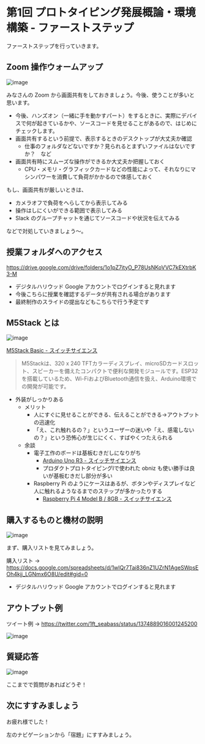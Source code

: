 # 第1回 プロトタイピング発展概論・環境構築 - ファーストステップ

ファーストステップを行っていきます。

## Zoom 操作ウォームアップ

![image](https://i.gyazo.com/bc2788ab8b924263d742686389d956b1.png)

みなさんの Zoom から画面共有をしておきましょう。今後、使うことが多いと思います。

- 今後、ハンズオン（一緒に手を動かすパート）をするときに、実際にデバイスで何が起きているかや、ソースコードを見せることがあるので、はじめにチェックします。
- 画面共有するという前提で、表示するときのデスクトップが大丈夫か確認
  - 仕事のフォルダなどないですか？見られるとまずいファイルはないですか？　など
- 画面共有時にスムーズな操作ができるか大丈夫か把握しておく
  - CPU・メモリ・グラフィックカードなどの性能によって、それなりにマシンパワーを消費して負荷がかかるので体感しておく

もし、画面共有が厳しいときは、

- カメラオフで負荷をへらしてから表示してみる
- 操作はしにくいができる範囲で表示してみる
- Slack のグループチャットを通じてソースコードや状況を伝えてみる

などで対処していきましょう～。

## 授業フォルダへのアクセス

https://drive.google.com/drive/folders/1o1pZ7ityO_P78UsNKoVVC7kEXtrbK3-M

- デジタルハリウッド Google アカウントでログインすると見れます
- 今後こちらに授業を確認するデータが共有される場合があります
- 最終制作のスライドの提出などもこちらで行う予定です

## M5Stack とは

![image](https://i.gyazo.com/45ae963151d71934a8ba786c88ba9637.jpg)

[M5Stack Basic \- スイッチサイエンス](https://www.switch-science.com/catalog/3647/)

> M5Stackは、320 x 240 TFTカラーディスプレイ、microSDカードスロット、スピーカーを備えたコンパクトで便利な開発モジュールです。ESP32を搭載しているため、Wi-FiおよびBluetooth通信を扱え、Arduino環境での開発が可能です。

- 外装がしっかりある
  - メリット
    - 人にすぐに見せることができる、伝えることができる→アウトプットの迅速化
    - 「え、これ触れるの？」というユーザーの迷いや「え、感電しないの？」という恐怖心が生じにくく、すばやくつたえられる
  - 余談
    - 電子工作のボードは基板むきだしになりがち
      - [Arduino Uno R3 \- スイッチサイエンス](https://www.switch-science.com/catalog/789/)
      - プロダクトプロトタイピングⅠで使われた obniz も使い勝手は良いが基板むきだし部分が多い
    - Raspberry Pi のようにケースはあるが、ボタンやディスプレイなど人に触れるようなるまでのステップが多かったりする
      - [Raspberry Pi 4 Model B / 8GB \- スイッチサイエンス](https://www.switch-science.com/catalog/6370/)

## 購入するものと機材の説明

![image](https://i.gyazo.com/a4e22b717d8e8b84d0662bc8a98f8591.png)

まず、購入リストを見てみましょう。

購入リスト → https://docs.google.com/spreadsheets/d/1wIQr7Tai836nZ1UZrN1AgeSWpsEOh4kjj_LGNmx6O8U/edit#gid=0

- デジタルハリウッド Google アカウントでログインすると見れます

## アウトプット例

ツイート例 → https://twitter.com/1ft_seabass/status/1374889016001245200

![image](https://i.gyazo.com/3af7ed391bedccd2b68565a7d206d8b4.jpg)

## 質疑応答

![image](https://i.gyazo.com/aba8ccd625e7320883851b71ebd0caf2.png)

ここまでで質問があればどうぞ！

## 次にすすみましょう

お疲れ様でした！

左のナビゲーションから「宿題」にすすみましょう。